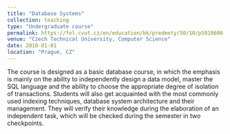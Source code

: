 ```yaml
---
title: "Database Systems"
collection: teaching
type: "Undergraduate course"
permalink: https://fel.cvut.cz/en/education/bk/predmety/50/10/p5010606.html
venue: "Czech Technical University, Computer Science"
date: 2018-01-01
location: "Prague, CZ"
---
```


The course is designed as a basic database course, in which the emphasis is mainly on the ability to independently design a data model, master the SQL language and the ability to choose the appropriate degree of isolation of transactions. Students will also get acquainted with the most commonly used indexing techniques, database system architecture and their management. They will verify their knowledge during the elaboration of an independent task, which will be checked during the semester in two checkpoints.